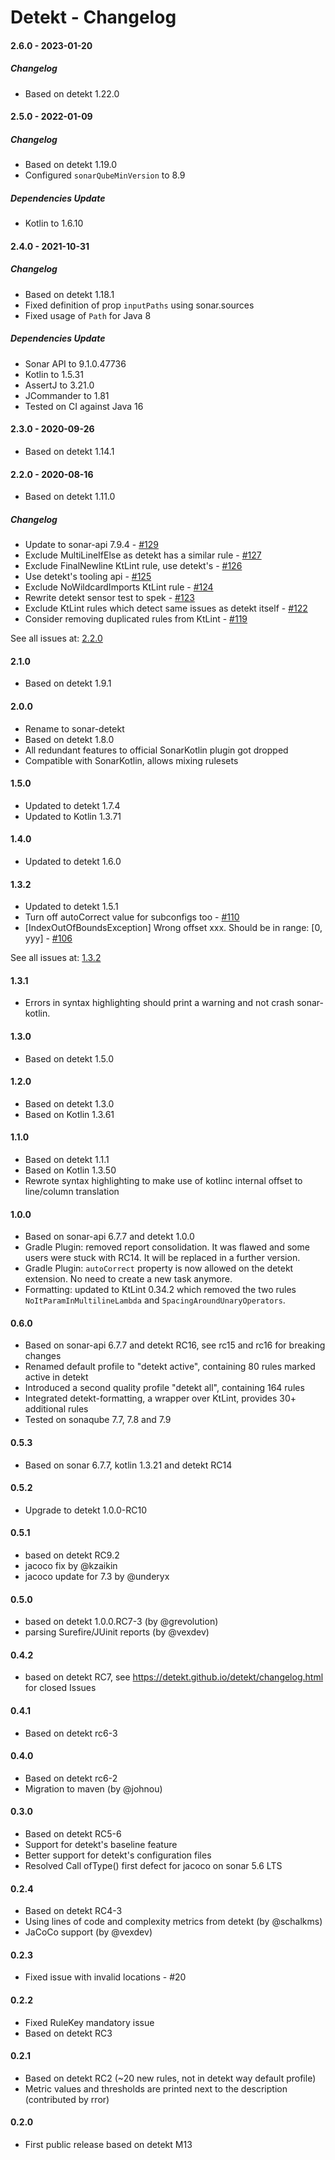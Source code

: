 # Detekt - Changelog

#### 2.6.0 - 2023-01-20

##### Changelog

- Based on detekt 1.22.0

#### 2.5.0 - 2022-01-09

##### Changelog

- Based on detekt 1.19.0
- Configured `sonarQubeMinVersion` to 8.9

##### Dependencies Update

- Kotlin to 1.6.10

#### 2.4.0 - 2021-10-31

##### Changelog

- Based on detekt 1.18.1
- Fixed definition of prop `inputPaths` using sonar.sources
- Fixed usage of `Path` for Java 8

##### Dependencies Update

- Sonar API to 9.1.0.47736
- Kotlin to 1.5.31
- AssertJ to 3.21.0
- JCommander to 1.81
- Tested on CI against Java 16

#### 2.3.0 - 2020-09-26

- Based on detekt 1.14.1

#### 2.2.0 - 2020-08-16

- Based on detekt 1.11.0

##### Changelog

- Update to sonar-api 7.9.4 - [#129](https://github.com/detekt/sonar-kotlin/pull/129)
- Exclude MultiLineIfElse as detekt has a similar rule - [#127](https://github.com/detekt/sonar-kotlin/pull/127)
- Exclude FinalNewline KtLint rule, use detekt's - [#126](https://github.com/detekt/sonar-kotlin/pull/126)
- Use detekt's tooling api - [#125](https://github.com/detekt/sonar-kotlin/pull/125)
- Exclude NoWildcardImports KtLint rule - [#124](https://github.com/detekt/sonar-kotlin/pull/124)
- Rewrite detekt sensor test to spek - [#123](https://github.com/detekt/sonar-kotlin/pull/123)
- Exclude KtLint rules which detect same issues as detekt itself - [#122](https://github.com/detekt/sonar-kotlin/pull/122)
- Consider removing duplicated rules from KtLint - [#119](https://github.com/detekt/sonar-kotlin/issues/119)

See all issues at: [2.2.0](https://github.com/detekt/sonar-kotlin/milestone/5)

#### 2.1.0

- Based on detekt 1.9.1

#### 2.0.0

- Rename to sonar-detekt
- Based on detekt 1.8.0
- All redundant features to official SonarKotlin plugin got dropped
- Compatible with SonarKotlin, allows mixing rulesets

#### 1.5.0

- Updated to detekt 1.7.4
- Updated to Kotlin 1.3.71

#### 1.4.0

- Updated to detekt 1.6.0

#### 1.3.2

- Updated to detekt 1.5.1
- Turn off autoCorrect value for subconfigs too - [#110](https://github.com/detekt/sonar-kotlin/pull/110)
- [IndexOutOfBoundsException] Wrong offset xxx. Should be in range: [0, yyy] - [#106](https://github.com/detekt/sonar-kotlin/issues/106)

See all issues at: [1.3.2](https://github.com/detekt/sonar-kotlin/milestone/2)

#### 1.3.1

- Errors in syntax highlighting should print a warning and not crash sonar-kotlin.

#### 1.3.0

- Based on detekt 1.5.0

#### 1.2.0

- Based on detekt 1.3.0
- Based on Kotlin 1.3.61

#### 1.1.0

- Based on detekt 1.1.1
- Based on Kotlin 1.3.50
- Rewrote syntax highlighting to make use of kotlinc internal offset to line/column translation

#### 1.0.0

- Based on sonar-api 6.7.7 and detekt 1.0.0
- Gradle Plugin: removed report consolidation. It was flawed and some users were stuck with RC14. It will be replaced in a further version.
- Gradle Plugin: `autoCorrect` property is now allowed on the detekt extension. No need to create a new task anymore.
- Formatting: updated to KtLint 0.34.2 which removed the two rules `NoItParamInMultilineLambda` and `SpacingAroundUnaryOperators`. 

#### 0.6.0

- Based on sonar-api 6.7.7 and detekt RC16, see rc15 and rc16 for breaking changes
- Renamed default profile to "detekt active", containing 80 rules marked active in detekt
- Introduced a second quality profile "detekt all", containing 164 rules
- Integrated detekt-formatting, a wrapper over KtLint, provides 30+ additional rules
- Tested on sonaqube 7.7, 7.8 and 7.9

#### 0.5.3

- Based on sonar 6.7.7, kotlin 1.3.21 and detekt RC14

#### 0.5.2

- Upgrade to detekt 1.0.0-RC10

#### 0.5.1

- based on detekt RC9.2
- jacoco fix by @kzaikin
- jacoco update for 7.3 by @underyx

#### 0.5.0

- based on detekt 1.0.0.RC7-3 (by @grevolution)
- parsing Surefire/JUinit reports (by @vexdev)

#### 0.4.2

- based on detekt RC7, see https://detekt.github.io/detekt/changelog.html for closed Issues

#### 0.4.1

- Based on detekt rc6-3

#### 0.4.0 

- Based on detekt rc6-2
- Migration to maven (by @johnou)

#### 0.3.0

- Based on detekt RC5-6
- Support for detekt's baseline feature
- Better support for detekt's configuration files
- Resolved Call ofType() first defect for jacoco on sonar 5.6 LTS 

#### 0.2.4

- Based on detekt RC4-3
- Using lines of code and complexity metrics from detekt (by @schalkms)
- JaCoCo support (by @vexdev)

#### 0.2.3

- Fixed issue with invalid locations - #20

#### 0.2.2

- Fixed RuleKey mandatory issue
- Based on detekt RC3

#### 0.2.1

- Based on detekt RC2 (~20 new rules, not in detekt way default profile)
- Metric values and thresholds are printed next to the description (contributed by rror)

#### 0.2.0

- First public release based on detekt M13
